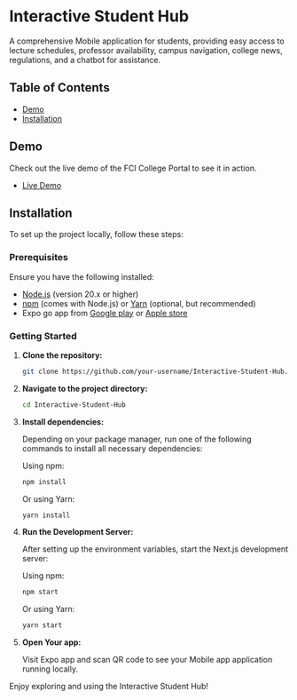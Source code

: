 # Interactive Student Hub

A comprehensive Mobile application for students, providing easy access to lecture schedules, professor availability, campus navigation, college news, regulations, and a chatbot for assistance.

## Table of Contents

- [Demo](#demo)
- [Installation](#installation)

## Demo

Check out the live demo of the FCI College Portal to see it in action.
- [Live Demo](https://drive.google.com/drive/u/0/folders/1HmzwcxCoHAm8_EqvVno_3W_qt3hgGbI7)

## Installation

To set up the project locally, follow these steps:

### Prerequisites

Ensure you have the following installed:

- [Node.js](https://nodejs.org/) (version 20.x or higher)
- [npm](https://www.npmjs.com/) (comes with Node.js) or [Yarn](https://yarnpkg.com/) (optional, but recommended)
- Expo go app from [Google play](https://play.google.com/store/apps/details?id=host.exp.exponent&hl=ar&pli=1) or [Apple store](https://apps.apple.com/us/app/expo-go/id982107779)

### Getting Started

1. **Clone the repository:**

    ```bash
    git clone https://github.com/your-username/Interactive-Student-Hub.git
    ```

2. **Navigate to the project directory:**

    ```bash
    cd Interactive-Student-Hub
    ```

3. **Install dependencies:**

    Depending on your package manager, run one of the following commands to install all necessary dependencies:

    Using npm:

    ```bash
    npm install
    ```

    Or using Yarn:

    ```bash
    yarn install
    ```

4. **Run the Development Server:**

    After setting up the environment variables, start the Next.js development server:

    Using npm:

    ```bash
    npm start
    ```

    Or using Yarn:

    ```bash
    yarn start
    ```

5. **Open Your app:**

    Visit Expo app and scan QR code to see your Mobile app application running locally.

Enjoy exploring and using the Interactive Student Hub!
